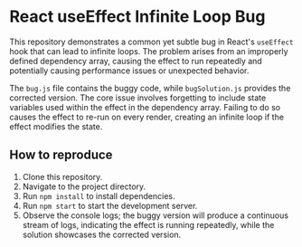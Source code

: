 # React useEffect Infinite Loop Bug

This repository demonstrates a common yet subtle bug in React's `useEffect` hook that can lead to infinite loops.  The problem arises from an improperly defined dependency array, causing the effect to run repeatedly and potentially causing performance issues or unexpected behavior.

The `bug.js` file contains the buggy code, while `bugSolution.js` provides the corrected version.  The core issue involves forgetting to include state variables used within the effect in the dependency array.  Failing to do so causes the effect to re-run on every render, creating an infinite loop if the effect modifies the state. 

## How to reproduce

1. Clone this repository.
2. Navigate to the project directory.
3. Run `npm install` to install dependencies.
4. Run `npm start` to start the development server. 
5. Observe the console logs; the buggy version will produce a continuous stream of logs, indicating the effect is running repeatedly, while the solution showcases the corrected version.